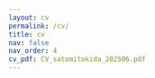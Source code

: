 ```yaml
---
layout: cv
permalink: /cv/
title: cv
nav: false
nav_order: 4
cv_pdf: CV_satomitokida_202506.pdf
---
```

